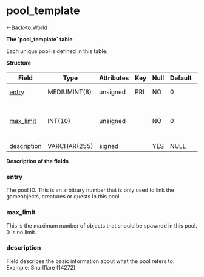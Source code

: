 # pool\_template

[<-Back-to:World](database-world.md)

**The \`pool\_template\` table**

Each unique pool is defined in this table.

**Structure**

| Field            | Type         | Attributes | Key | Null | Default | Extra | Comment                               |
|------------------|--------------|------------|-----|------|---------|-------|---------------------------------------|
| [entry][1]       | MEDIUMINT(8) | unsigned   | PRI | NO   | 0       |       | Pool entry                            |
| [max_limit][2]   | INT(10)      | unsigned   |     | NO   | 0       |       | Max number of objects (0) is no limit |
| [description][3] | VARCHAR(255) | signed     |     | YES  | NULL    |       |                                       |

[1]: #entry
[2]: #max_limit
[3]: #description

**Description of the fields**

### entry

The pool ID. This is an arbitrary number that is only used to link the gameobjects, creatures or quests in this pool.

### max\_limit

This is the maximum number of objects that should be spawned in this pool.
0 is no limit.

### description

Field describes the basic information about what the pool refers to. Example: Snarlflare (14272)
